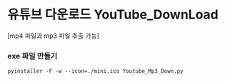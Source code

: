 # 유튜브 다운로드 YouTube_DownLoad 

[mp4 파일과 mp3 파일 추출 가능]

### exe 파일 만들기
```pyinstaller -F -w --icon=./mini.ico Youtube_Mp3_Down.py```
